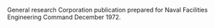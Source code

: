 General research Corporation publication prepared for Naval Facilities Engineering Command December 1972.